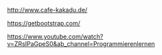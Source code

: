 http://www.cafe-kakadu.de/

https://getbootstrap.com/

https://www.youtube.com/watch?v=ZRsIPaGpeS0&ab_channel=Programmierenlernen
